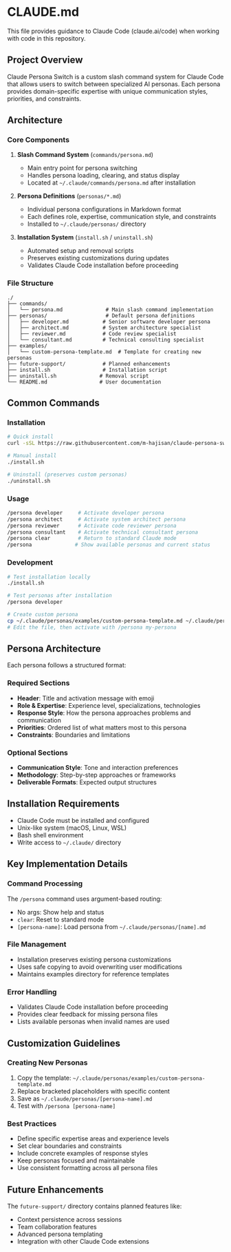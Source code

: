 # CLAUDE.md

This file provides guidance to Claude Code (claude.ai/code) when working with code in this repository.

## Project Overview

Claude Persona Switch is a custom slash command system for Claude Code that allows users to switch between specialized AI personas. Each persona provides domain-specific expertise with unique communication styles, priorities, and constraints.

## Architecture

### Core Components

1. **Slash Command System** (`commands/persona.md`)
   - Main entry point for persona switching
   - Handles persona loading, clearing, and status display
   - Located at `~/.claude/commands/persona.md` after installation

2. **Persona Definitions** (`personas/*.md`)
   - Individual persona configurations in Markdown format
   - Each defines role, expertise, communication style, and constraints
   - Installed to `~/.claude/personas/` directory

3. **Installation System** (`install.sh` / `uninstall.sh`)
   - Automated setup and removal scripts
   - Preserves existing customizations during updates
   - Validates Claude Code installation before proceeding

### File Structure

```
./
├── commands/
│   └── persona.md              # Main slash command implementation
├── personas/                   # Default persona definitions
│   ├── developer.md           # Senior software developer persona
│   ├── architect.md           # System architecture specialist
│   ├── reviewer.md            # Code review specialist  
│   └── consultant.md          # Technical consulting specialist
├── examples/
│   └── custom-persona-template.md  # Template for creating new personas
├── future-support/            # Planned enhancements
├── install.sh                 # Installation script
├── uninstall.sh              # Removal script
└── README.md                 # User documentation
```

## Common Commands

### Installation
```bash
# Quick install
curl -sSL https://raw.githubusercontent.com/m-hajisan/claude-persona-switch/main/install.sh | bash

# Manual install
./install.sh

# Uninstall (preserves custom personas)
./uninstall.sh
```

### Usage
```bash
/persona developer     # Activate developer persona
/persona architect     # Activate system architect persona
/persona reviewer      # Activate code reviewer persona
/persona consultant    # Activate technical consultant persona
/persona clear         # Return to standard Claude mode
/persona              # Show available personas and current status
```

### Development
```bash
# Test installation locally
./install.sh

# Test personas after installation
/persona developer

# Create custom persona
cp ~/.claude/personas/examples/custom-persona-template.md ~/.claude/personas/my-persona.md
# Edit the file, then activate with /persona my-persona
```

## Persona Architecture

Each persona follows a structured format:

### Required Sections
- **Header**: Title and activation message with emoji
- **Role & Expertise**: Experience level, specializations, technologies
- **Response Style**: How the persona approaches problems and communication
- **Priorities**: Ordered list of what matters most to this persona
- **Constraints**: Boundaries and limitations

### Optional Sections  
- **Communication Style**: Tone and interaction preferences
- **Methodology**: Step-by-step approaches or frameworks
- **Deliverable Formats**: Expected output structures

## Installation Requirements

- Claude Code must be installed and configured
- Unix-like system (macOS, Linux, WSL)
- Bash shell environment
- Write access to `~/.claude/` directory

## Key Implementation Details

### Command Processing
The `/persona` command uses argument-based routing:
- No args: Show help and status
- `clear`: Reset to standard mode  
- `[persona-name]`: Load persona from `~/.claude/personas/[name].md`

### File Management
- Installation preserves existing persona customizations
- Uses safe copying to avoid overwriting user modifications
- Maintains examples directory for reference templates

### Error Handling
- Validates Claude Code installation before proceeding
- Provides clear feedback for missing persona files
- Lists available personas when invalid names are used

## Customization Guidelines

### Creating New Personas
1. Copy the template: `~/.claude/personas/examples/custom-persona-template.md`
2. Replace bracketed placeholders with specific content
3. Save as `~/.claude/personas/[persona-name].md`
4. Test with `/persona [persona-name]`

### Best Practices
- Define specific expertise areas and experience levels
- Set clear boundaries and constraints
- Include concrete examples of response styles
- Keep personas focused and maintainable
- Use consistent formatting across all persona files

## Future Enhancements

The `future-support/` directory contains planned features like:
- Context persistence across sessions  
- Team collaboration features
- Advanced persona templating
- Integration with other Claude Code extensions